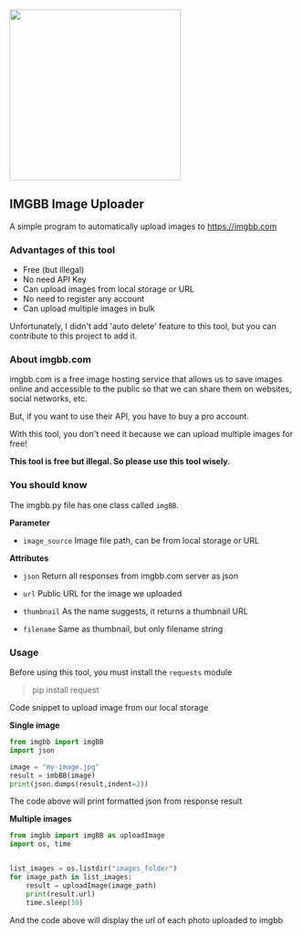 <img src="https://simgbb.com/images/logo.png" width="300px">

## IMGBB Image Uploader

A simple program to automatically upload images to https://imgbb.com

### Advantages of this tool

* Free (but illegal)
* No need API Key
* Can upload images from local storage or URL
* No need to register any account
* Can upload multiple images in bulk

Unfortunately, I didn't add 'auto delete' feature to this tool, but you can contribute to this project to add it.

### About imgbb.com
imgbb.com is a free image hosting service that allows us to save images online and accessible to the public so that we can share them on websites, social networks, etc.

But, if you want to use their API, you have to buy a pro account.

With this tool, you don't need it because we can upload multiple images for free!

**This tool is free but illegal. So please use this tool wisely.**




### You should know
The imgbb.py file has one class called `imgBB`. 

**Parameter**
* `image_source`
Image file path, can be from local storage or URL


**Attributes**

* `json`
Return all responses from imgbb.com server as json

* `url`
Public URL for the image we uploaded
* `thumbnail`
As the name suggests, it returns a thumbnail URL
* `filename`
Same as thumbnail, but only filename string




### Usage
Before using this tool, you must install the `requests` module

> pip install request


Code snippet to upload image from our local storage


**Single image**
```python
from imgbb import imgBB
import json

image = "my-image.jpg"
result = imbBB(image)
print(json.dumps(result,indent=2))
```

The code above will print formatted json from response result


**Multiple images**
```python
from imgbb import imgBB as uploadImage
import os, time


list_images = os.listdir("images_folder")
for image_path in list_images:
	result = uploadImage(image_path)
	print(result.url)
	time.sleep(10)
```
And the code above will display the url of each photo uploaded to imgbb

